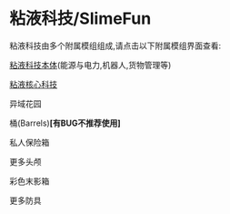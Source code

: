 # 粘液科技/SlimeFun

粘液科技由多个附属模组组成,请点击以下附属模组界面查看:

[粘液科技本体](https://doc.skycraft.cn/plugins/slimefun/slimefun)\(能源与电力,机器人,货物管理等\)

[粘液核心科技](https://doc.skycraft.cn/plugins/slimefun/slimefunexp)

异域花园

桶\(Barrels\)**\[有BUG不推荐使用\]**

私人保险箱

更多头颅

彩色末影箱

更多防具


